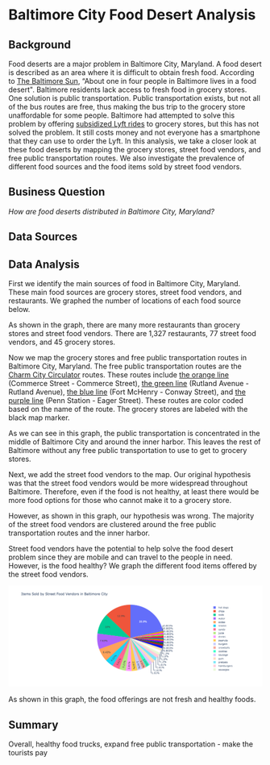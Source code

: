 # Baltimore City Food Desert Analysis
## Background
Food deserts are a major problem in Baltimore City, Maryland.  A food desert is described as an area where it is difficult to obtain fresh food.  According to [The Baltimore Sun](https://www.baltimoresun.com/politics/bs-md-pol-lyft-grocery-access-20191118-6wf65ioac5dh5hwjcq3trxzmsm-story.html), “About one in four people in Baltimore lives in a food desert".  Baltimore residents lack access to fresh food in grocery stores.  One solution is public transportation.  Public transportation exists, but not all of the bus routes are free, thus making the bus trip to the grocery store unaffordable for some people.  Baltimore had attempted to solve this problem by offering [subsidized Lyft rides](https://www.baltimoresun.com/politics/bs-md-pol-lyft-grocery-access-20191118-6wf65ioac5dh5hwjcq3trxzmsm-story.html) to grocery stores, but this has not solved the problem.  It still costs money and not everyone has a smartphone that they can use to order the Lyft.  In this analysis, we take a closer look at these food deserts by mapping the grocery stores, street food vendors, and free public transportation routes.  We also investigate the prevalence of different food sources and the food items sold by street food vendors.    

## Business Question
_How are food deserts distributed in Baltimore City, Maryland?_

## Data Sources


## Data Analysis
First we identify the main sources of food in Baltimore City, Maryland.  These main food sources are grocery stores, street food vendors, and restaurants.  We graphed the number of locations of each food source below.  



As shown in the graph, there are many more restaurants than grocery stores and street food vendors.  There are 1,327 restaurants, 77 street food vendors, and 45 grocery stores.

Now we map the grocery stores and free public transportation routes in Baltimore City, Maryland.  The free public transportation routes are the [Charm City Circulator](https://transportation.baltimorecity.gov/charm-city-circulator) routes.  These routes include [the orange line](https://moovitapp.com/index/en/public_transit-line-COMMERCE_STREET_COMMERCE_STREET-Washington_DCBaltimore-142-1196836-4921465-0) (Commerce Street - Commerce Street), [the green line](https://moovitapp.com/index/en/public_transit-line-RUTLAND_AVENUE_RUTLAND_AVENUE-Washington_DCBaltimore-142-1196836-4921464-0) (Rutland Avenue - Rutland Avenue), [the blue line](https://moovitapp.com/index/en/public_transit-line-FORT_MCHENRY_CONWAY_STREET-Washington_DCBaltimore-142-1196836-32493412-0) (Fort McHenry - Conway Street), and [the purple line](https://moovitapp.com/index/en/public_transit-line-PENN_STATION_EAGER_STREET-Washington_DCBaltimore-142-1196836-44580255-0) (Penn Station - Eager Street).  These routes are color coded based on the name of the route.  The grocery stores are labeled with the black map marker.  


As we can see in this graph, the public transportation is concentrated in the middle of Baltimore City and around the inner harbor.  This leaves the rest of Baltimore without any free public transportation to use to get to grocery stores.  


Next, we add the street food vendors to the map.  Our original hypothesis was that the street food vendors would be more widespread throughout Baltimore.  Therefore, even if the food is not healthy, at least there would be more food options for those who cannot make it to a grocery store.  


However, as shown in this graph, our hypothesis was wrong.  The majority of the street food vendors are clustered around the free public transportation routes and the inner harbor.

Street food vendors have the potential to help solve the food desert problem since they are mobile and can travel to the people in need.  However, is the food healthy?  We graph the different food items offered by the street food vendors.  

![alt text](https://github.com/shannonpowelson/Baltimore-food-desert-analysis/blob/main/StreetFoodVendorsBaltimore.png)

As shown in this graph, the food offerings are not fresh and healthy foods.

## Summary
Overall, 
healthy food trucks, expand free public transportation - make the tourists pay
